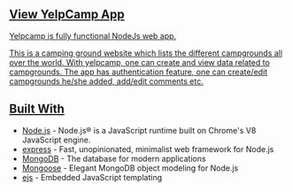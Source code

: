 <h2>
<a href="https://yelpcamp-anand.herokuapp.com"> View YelpCamp App </>
</h2>

Yelpcamp is fully functional NodeJs web app.

This is a camping ground website which lists the different campgrounds all over the world.
With yelpcamp, one can create and view data related to campgrounds.
The app has authentication feature, one can create/edit campgrounds he/she added, add/edit comments etc.

<h2>Built With</h2>

- [Node.js](https://nodejs.org) - Node.js® is a JavaScript runtime built on Chrome's V8 JavaScript engine.
- [express](https://expressjs.com//) - Fast, unopinionated, minimalist web framework for Node.js
- [MongoDB](https://www.mongodb.com/) - The database for
  modern applications
- [Mongoose](https://mongoosejs.com/) - Elegant MongoDB object modeling for Node.js
- [ejs](https://ejs.co/) - Embedded JavaScript templating
